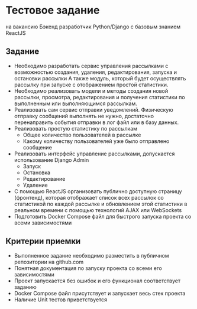 # Тестовое задание

на вакансию Бэкенд разработчик Python/Django с базовым знанием ReactJS

## Задание

- Необходимо разработать сервис управления рассылками с возможностью создания, удаления, редактирования, запуска и
  остановки рассылки А также модуль, который будет осуществлять рассылку при запуске с отображением простой статистики.
- Необходимо реализовать модели и методы создания новой рассылки, просмотра, редактирования и получения статистики по
  выполненным или выполняющимся рассылкам.
- Реализовать сам сервис отправки уведомлений. Физическую отправку сообщений выполнять не нужно, достаточно
  перенаправить события отправки в лог файл или в базу данных.
- Реализовать простую статистику по рассылкам
    - Общее количество пользователей в рассылке
    - Какому количеству пользователей уже было отправлено сообщение
- Реализовать интерфейс управление рассылками, допускается использование Django Admin
    - Запуск
    - Остановка
    - Редактирование
    - Удаление
- С помощью ReactJS организовать публично доступную страницу (фронтенд), которая отображает список всех рассылок со
  статистикой по каждой рассылке и обновлением этой статистики в реальном времени с помощью технологий AJAX или
  WebSockets
- Подготовить Docker Compose файл для быстрого запуска проекта со всеми зависимостями

## Критерии приемки

- Выполненное задание необходимо разместить в публичном репозитории на github.com
- Понятная документация по запуску проекта со всеми его зависимостями
- Проект запускается без ошибок и его функционал соответствует заданию
- Docker Compose файл присутствует и запускает весь стек проекта
- Наличие Unit тестов приветствуется

